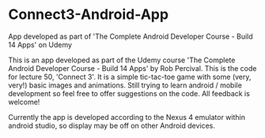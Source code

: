 # Connect3-Android-App
App developed as part of 'The Complete Android Developer Course - Build 14 Apps' on Udemy

This is an app developed as part of the Udemy course 'The Complete Android Developer Course - Build 14 Apps' by Rob Percival.
This is the code for lecture 50, 'Connect 3'. It is a simple tic-tac-toe game with some (very, very!) basic images and animations.
Still trying to learn android / mobile development so feel free to offer suggestions on the code. All feedback is welcome!

Currently the app is developed according to the Nexus 4 emulator within android studio, so display may be off on other Android devices.
